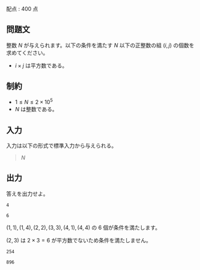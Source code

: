 配点 : $400$ 点

## 問題文

整数 $N$ が与えられます。以下の条件を満たす $N$ 以下の正整数の組 $(i,j)$ の個数を求めてください。

- $i \times j$ は平方数である。

## 制約

- $1 \le N \le 2 \times 10^5$
- $N$ は整数である。

## 入力

入力は以下の形式で標準入力から与えられる。

> $N$

## 出力

答えを出力せよ。

```input1
4
```

```output1
6
```

$(1,1),(1,4),(2,2),(3,3),(4,1),(4,4)$ の $6$ 個が条件を満たします。

$(2,3)$ は $2 \times 3 =6$ が平方数でないため条件を満たしません。

```input2
254
```

```output2
896
```